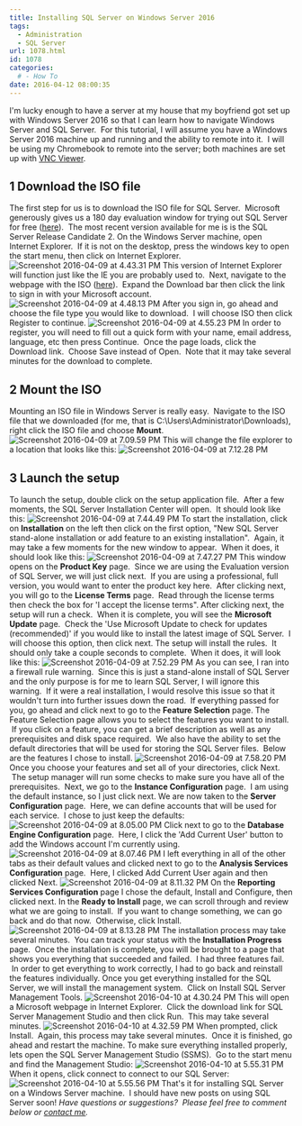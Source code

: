 ```yaml
---
title: Installing SQL Server on Windows Server 2016
tags:
  - Administration
  - SQL Server
url: 1078.html
id: 1078
categories:
  # - How To
date: 2016-04-12 08:00:35
---
```


I'm lucky enough to have a server at my house that my boyfriend got set up with Windows Server 2016 so that I can learn how to navigate Windows Server and SQL Server.  For this tutorial, I will assume you have a Windows Server 2016 machine up and running and the ability to remote into it.  I will be using my Chromebook to remote into the server; both machines are set up with [VNC Viewer](https://chrome.google.com/webstore/detail/vnc%C2%AE-viewer-for-google-ch/iabmpiboiopbgfabjmgeedhcmjenhbla?hl=en).

1 Download the ISO file
-----------------------

The first step for us is to download the ISO file for SQL Server.  Microsoft generously gives us a 180 day evaluation window for trying out SQL Server for free ([here](https://www.microsoft.com/en-us/evalcenter/evaluate-sql-server-2016)).  The most recent version available for me is is the SQL Server Release Candidate 2. On the Windows Server machine, open Internet Explorer.  If it is not on the desktop, press the windows key to open the start menu, then click on Internet Explorer. ![Screenshot 2016-04-09 at 4.43.31 PM](/wp-content/uploads/2016/04/Screenshot-2016-04-09-at-4.43.31-PM.png) This version of Internet Explorer will function just like the IE you are probably used to.  Next, navigate to the webpage with the ISO ([here](https://www.microsoft.com/en-us/evalcenter/evaluate-sql-server-2016)).  Expand the Download bar then click the link to sign in with your Microsoft account.![Screenshot 2016-04-09 at 4.48.13 PM](/wp-content/uploads/2016/04/Screenshot-2016-04-09-at-4.48.13-PM.png) After you sign in, go ahead and choose the file type you would like to download.  I will choose ISO then click Register to continue. ![Screenshot 2016-04-09 at 4.55.23 PM](/wp-content/uploads/2016/04/Screenshot-2016-04-09-at-4.55.23-PM.png) In order to register, you will need to fill out a quick form with your name, email address, language, etc then press Continue.  Once the page loads, click the Download link.  Choose Save instead of Open.  Note that it may take several minutes for the download to complete.

2 Mount the ISO
---------------

Mounting an ISO file in Windows Server is really easy.  Navigate to the ISO file that we downloaded (for me, that is C:\\Users\\Administrator\\Downloads), right click the ISO file and choose **Mount**. ![Screenshot 2016-04-09 at 7.09.59 PM](/wp-content/uploads/2016/04/Screenshot-2016-04-09-at-7.09.59-PM.png) This will change the file explorer to a location that looks like this: ![Screenshot 2016-04-09 at 7.12.28 PM](/wp-content/uploads/2016/04/Screenshot-2016-04-09-at-7.12.28-PM.png)

3 Launch the setup
------------------

To launch the setup, double click on the setup application file.  After a few moments, the SQL Server Installation Center will open.  It should look like this: ![Screenshot 2016-04-09 at 7.44.49 PM](/wp-content/uploads/2016/04/Screenshot-2016-04-09-at-7.44.49-PM.png) To start the installation, click on **Installation** on the left then click on the first option, "New SQL Server stand-alone installation or add feature to an existing installation".  Again, it may take a few moments for the new window to appear.  When it does, it should look like this: ![Screenshot 2016-04-09 at 7.47.27 PM](/wp-content/uploads/2016/04/Screenshot-2016-04-09-at-7.47.27-PM.png) This window opens on the **Product Key** page.  Since we are using the Evaluation version of SQL Server, we will just click next.  If you are using a professional, full version, you would want to enter the product key here.  After clicking next, you will go to the **License Terms** page.  Read through the license terms then check the box for 'I accept the license terms". After clicking next, the setup will run a check.  When it is complete, you will see the **Microsoft Update** page.  Check the 'Use Microsoft Update to check for updates (recommended)' if you would like to install the latest image of SQL Server.  I will choose this option, then click next. The setup will install the rules.  It should only take a couple seconds to complete.  When it does, it will look like this: ![Screenshot 2016-04-09 at 7.52.29 PM](/wp-content/uploads/2016/04/Screenshot-2016-04-09-at-7.52.29-PM.png) As you can see, I ran into a firewall rule warning.  Since this is just a stand-alone install of SQL Server and the only purpose is for me to learn SQL Server, I will ignore this warning.  If it were a real installation, I would resolve this issue so that it wouldn't turn into further issues down the road.  If everything passed for you, go ahead and click next to go to the **Feature Selection** page. The Feature Selection page allows you to select the features you want to install.  If you click on a feature, you can get a brief description as well as any prerequisites and disk space required.  We also have the ability to set the default directories that will be used for storing the SQL Server files.  Below are the features I chose to install. ![Screenshot 2016-04-09 at 7.58.20 PM](/wp-content/uploads/2016/04/Screenshot-2016-04-09-at-7.58.20-PM.png) Once you choose your features and set all of your directories, click Next.  The setup manager will run some checks to make sure you have all of the prerequisites.  Next, we go to the **Instance Configuration** page.  I am using the default instance, so I just click next. We are now taken to the **Server Configuration** page.  Here, we can define accounts that will be used for each service.  I chose to just keep the defaults: ![Screenshot 2016-04-09 at 8.05.00 PM](/wp-content/uploads/2016/04/Screenshot-2016-04-09-at-8.05.00-PM.png) Click next to go to the **Database Engine Configuration** page.  Here, I click the 'Add Current User' button to add the Windows account I'm currently using. ![Screenshot 2016-04-09 at 8.07.46 PM](/wp-content/uploads/2016/04/Screenshot-2016-04-09-at-8.07.46-PM.png) I left everything in all of the other tabs as their default values and clicked next to go to the **Analysis Services Configuration** page.  Here, I clicked Add Current User again and then clicked Next. ![Screenshot 2016-04-09 at 8.11.32 PM](/wp-content/uploads/2016/04/Screenshot-2016-04-09-at-8.11.32-PM.png) On the **Reporting Services Configuration** page I chose the default, Install and Configure, then clicked next. In the **Ready to Install** page, we can scroll through and review what we are going to install.  If you want to change something, we can go back and do that now.  Otherwise, click Install. ![Screenshot 2016-04-09 at 8.13.28 PM](/wp-content/uploads/2016/04/Screenshot-2016-04-09-at-8.13.28-PM.png) The installation process may take several minutes.  You can track your status with the **Installation Progress** page.  Once the installation is complete, you will be brought to a page that shows you everything that succeeded and failed.  I had three features fail.  In order to get everything to work correctly, I had to go back and reinstall the features individually. Once you get everything installed for the SQL Server, we will install the management system.  Click on Install SQL Server Management Tools. ![Screenshot 2016-04-10 at 4.30.24 PM](/wp-content/uploads/2016/04/Screenshot-2016-04-10-at-4.30.24-PM.png) This will open a Microsoft webpage in Internet Explorer.  Click the download link for SQL Server Management Studio and then click Run.  This may take several minutes. ![Screenshot 2016-04-10 at 4.32.59 PM](/wp-content/uploads/2016/04/Screenshot-2016-04-10-at-4.32.59-PM.png) When prompted, click Install.  Again, this process may take several minutes.  Once it is finished, go ahead and restart the machine. To make sure everything installed properly, lets open the SQL Server Management Studio (SSMS).  Go to the start menu and find the Management Studio: ![Screenshot 2016-04-10 at 5.55.31 PM](/wp-content/uploads/2016/04/Screenshot-2016-04-10-at-5.55.31-PM.png) When it opens, click connect to connect to our SQL Server: ![Screenshot 2016-04-10 at 5.55.56 PM](/wp-content/uploads/2016/04/Screenshot-2016-04-10-at-5.55.56-PM.png) That's it for installing SQL Server on a Windows Server machine.  I should have new posts on using SQL Server soon! _Have questions or suggestions?  Please feel free to comment below or [contact me](/contact/)._